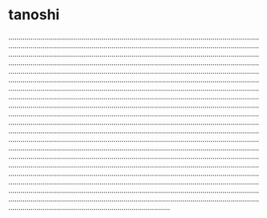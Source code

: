 # tanoshi

................................................................................................................................................................................................................................................................................................................................................................................................................................................................................................................................................................................................................................................................................................................................................................................................................................................................................................................................................................................................................................................................................................................................................................................................................................................................................................................................................................................................................................................................................................................................................................................................................................................................................................................................................................................................................................................................................................................................................................................................................................................................................................................................................................................................................................................................................................................................................................................................................................................................................................................................................................................................................................................................